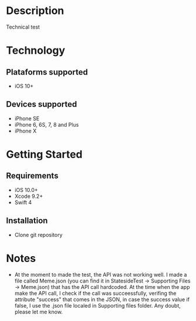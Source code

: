 # Description
Technical test

# Technology

## Plataforms supported
- iOS 10+

## Devices supported
- iPhone SE
- iPhone 6, 6S, 7, 8 and Plus
- iPhone X

# Getting Started

## Requirements

- iOS 10.0+
- Xcode 9.2+
- Swift 4

## Installation

- Clone git repository

# Notes
- At the moment to made the test, the API was not working well. I made a file called Meme.json (you can find it in StatesideTest -> Supporting Files -> Meme.json) that has the API call hardcoded. At the time when the app make the API call, I check if the call was succeessfully, verifing the attribute "success" that comes in the JSON, in case the success value if false, I use the .json file localed in Supporting files folder.
Any doubt, please let me know.
